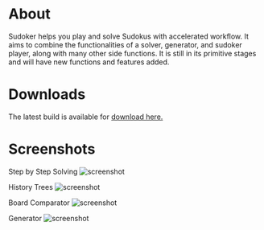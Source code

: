 # About
Sudoker helps you play and solve Sudokus with accelerated workflow.
It aims to combine the functionalities of a solver, generator, and sudoker player, along with many other side functions.
It is still in its primitive stages and will have new functions and features added.

# Downloads
The latest build is available for [download here.](https://github.com/Shayna003/sudoker/releases/latest)

# Screenshots

Step by Step Solving
![screenshot](https://user-images.githubusercontent.com/79242907/120547776-23989100-c424-11eb-818f-e9591b37f131.png)

History Trees
![screenshot](https://user-images.githubusercontent.com/79242907/120548418-e7b1fb80-c424-11eb-8e93-7eae37ebcb20.png)

Board Comparator
![screenshot](https://user-images.githubusercontent.com/79242907/120548426-e97bbf00-c424-11eb-8291-0e281ea26c88.png)

Generator
![screenshot](https://user-images.githubusercontent.com/79242907/120548819-6149e980-c425-11eb-98e6-108324a0788f.png)



